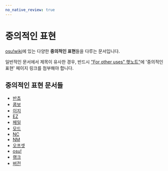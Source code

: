 ```yaml
---
no_native_review: true
---
```


# 중의적인 표현

[osu!wiki](/wiki/Main_Page)에 있는 다양한 **중의적인 표현**들을 다루는 문서입니다.

일반적인 문서에서 제목이 유사한 경우, 반드시 ["For other uses" 햇노트"](/wiki/Article_styling_criteria/Formatting#for-other-uses)에 '중의적인 표현' 페이지 링크를 첨부해야 합니다.

## 중의적인 표현 문서들

- [반쵸](Bancho)
- [콤보](Combo)
- [이지](Easy)
- [EZ](EZ)
- [페일](Fail)
- [모드](Mod)
- [NC](NC)
- [NM](NM)
- [오프셋](Offset)
- [osu!](osu!)
- [랭크](Rank)
- [버전](Version)
